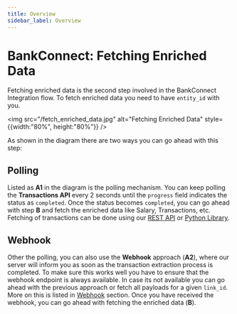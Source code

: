 ```yaml
---
title: Overview
sidebar_label: Overview
---
```


# BankConnect: Fetching Enriched Data

Fetching enriched data is the second step involved in the BankConnect Integration flow. To fetch enriched data you need to have `entity_id` with you.

<img src="/fetch_enriched_data.jpg" alt="Fetching Enriched Data" style={{width:"80%", height:"80%"}} />

As shown in the diagram there are two ways you can go ahead with this step:

## Polling
Listed as **A1** in the diagram is the polling mechanism. You can keep polling the **Transactions API** every 2 seconds until the `progress` field indicates the status as `completed`. Once the status becomes `completed`, you can go ahead with step **B** and fetch the enriched data like Salary, Transactions, etc. Fetching of transactions can be done using our [REST API](/bank-connect/rest-api.html) or [Python Library](/bank-connect/python.html).

## Webhook
Other the polling, you can also use the **Webhook** approach (**A2**), where our server will inform you as soon as the transaction extraction process is completed. To make sure this works well you have to ensure that the webhook endpoint is always available. In case its not available you can go ahead with the previous approach or fetch all payloads for a given `link_id`. More on this is listed in [Webhook](/bank-connect/webhook.html) section.
Once you have received the webhook, you can go ahead with fetching the enriched data (**B**).
